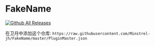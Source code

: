 # FakeName

[![Github All Releases](https://img.shields.io/github/downloads/Minstrel-jh/FakeName/latest/total.svg?label=下载量)]()

在卫月中添加这个仓库: `https://raw.githubusercontent.com/Minstrel-jh/FakeName/master/PluginMaster.json`
